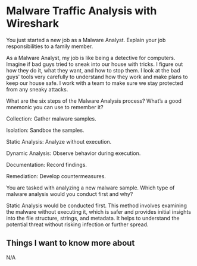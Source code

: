 # Malware Traffic Analysis with Wireshark

You just started a new job as a Malware Analyst. Explain your job responsibilities to a family member.

As a Malware Analyst, my job is like being a detective for computers. Imagine if bad guys tried to sneak into our house with tricks. I figure out how they do it, what they want, and how to stop them. I look at the bad guys' tools very carefully to understand how they work and make plans to keep our house safe. I work with a team to make sure we stay protected from any sneaky attacks.

What are the six steps of the Malware Analysis process? What’s a good mnemonic you can use to remember it?

Collection: Gather malware samples.

Isolation: Sandbox the samples.

Static Analysis: Analyze without execution.

Dynamic Analysis: Observe behavior during execution.

Documentation: Record findings.

Remediation: Develop countermeasures.

You are tasked with analyzing a new malware sample. Which type of malware analysis would you conduct first and why?

Static Analysis would be conducted first. This method involves examining the malware without executing it, which is safer and provides initial insights into the file structure, strings, and metadata. It helps to understand the potential threat without risking infection or further spread.

## Things I want to know more about

N/A